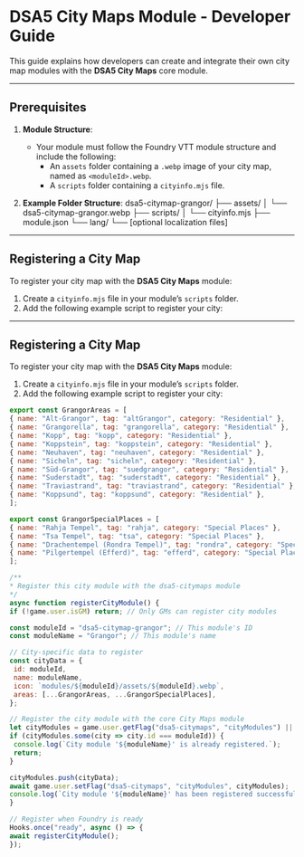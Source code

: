 # DSA5 City Maps Module - Developer Guide

This guide explains how developers can create and integrate their own city map modules with the **DSA5 City Maps** core module.

---

## Prerequisites

1. **Module Structure**:
   - Your module must follow the Foundry VTT module structure and include the following:
     - An `assets` folder containing a `.webp` image of your city map, named as `<moduleId>.webp`.
     - A `scripts` folder containing a `cityinfo.mjs` file.

2. **Example Folder Structure**:
dsa5-citymap-grangor/ ├── assets/ │ └── dsa5-citymap-grangor.webp ├── scripts/ │ └── cityinfo.mjs ├── module.json └── lang/ └── [optional localization files]


---

## Registering a City Map

To register your city map with the **DSA5 City Maps** module:

1. Create a `cityinfo.mjs` file in your module’s `scripts` folder.
2. Add the following example script to register your city:

---

## Registering a City Map

To register your city map with the **DSA5 City Maps** module:

1. Create a `cityinfo.mjs` file in your module’s `scripts` folder.
2. Add the following example script to register your city:

```javascript
export const GrangorAreas = [
{ name: "Alt-Grangor", tag: "altGrangor", category: "Residential" },
{ name: "Grangorella", tag: "grangorella", category: "Residential" },
{ name: "Kopp", tag: "kopp", category: "Residential" },
{ name: "Koppstein", tag: "koppstein", category: "Residential" },
{ name: "Neuhaven", tag: "neuhaven", category: "Residential" },
{ name: "Sicheln", tag: "sicheln", category: "Residential" },
{ name: "Süd-Grangor", tag: "suedgrangor", category: "Residential" },
{ name: "Suderstadt", tag: "suderstadt", category: "Residential" },
{ name: "Traviastrand", tag: "traviastrand", category: "Residential" },
{ name: "Koppsund", tag: "koppsund", category: "Residential" },
];

export const GrangorSpecialPlaces = [
{ name: "Rahja Tempel", tag: "rahja", category: "Special Places" },
{ name: "Tsa Tempel", tag: "tsa", category: "Special Places" },
{ name: "Drachentempel (Rondra Tempel)", tag: "rondra", category: "Special Places" },
{ name: "Pilgertempel (Efferd)", tag: "efferd", category: "Special Places" },
];

/**
* Register this city module with the dsa5-citymaps module
*/
async function registerCityModule() {
if (!game.user.isGM) return; // Only GMs can register city modules

const moduleId = "dsa5-citymap-grangor"; // This module's ID
const moduleName = "Grangor"; // This module's name

// City-specific data to register
const cityData = {
 id: moduleId,
 name: moduleName,
 icon: `modules/${moduleId}/assets/${moduleId}.webp`,
 areas: [...GrangorAreas, ...GrangorSpecialPlaces],
};

// Register the city module with the core City Maps module
let cityModules = game.user.getFlag("dsa5-citymaps", "cityModules") || [];
if (cityModules.some(city => city.id === moduleId)) {
 console.log(`City module '${moduleName}' is already registered.`);
 return;
}

cityModules.push(cityData);
await game.user.setFlag("dsa5-citymaps", "cityModules", cityModules);
console.log(`City module '${moduleName}' has been registered successfully.`);
}

// Register when Foundry is ready
Hooks.once("ready", async () => {
await registerCityModule();
});
```
